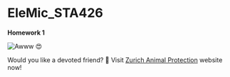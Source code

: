 # EleMic_STA426
**Homework 1**


![Awww :heart_eyes:](https://www.animalfriends.co.uk/blog/a-guide-on-dogs-and-babies/)


Would you like a devoted friend? :dog: Visit [Zurich Animal Protection](https://www.zuerchertierschutz.ch/en/animal-shelter.htmlg) website now!

